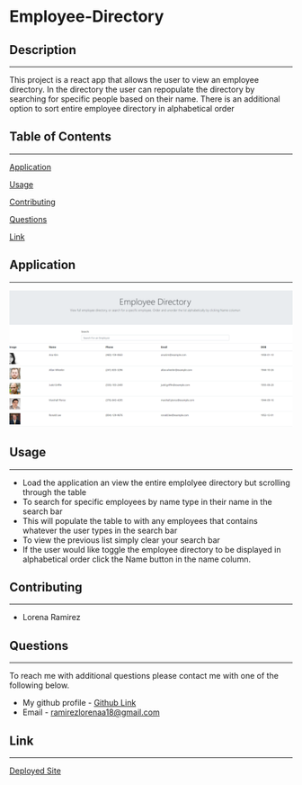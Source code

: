 # Employee-Directory
## Description
  ---
  This project is a react app that allows the user to view an employee directory. In the directory the user can repopulate the directory by searching for specific people based on their name. There is an additional option to sort entire employee directory in alphabetical order
  ## Table of Contents 
  --- 
  [Application](#application)

  [Usage](#usage)

  [Contributing](#contributing)

  [Questions](#questions)

  [Link](#deployedLink)

  ## Application
  ---
  ![Application](./public/assets/image/employee-app.png)
  ## Usage
  ---
  * Load the application an view the entire emplolyee directory but scrolling through the table
  * To search for specific employees by name type in their name in the search bar
  * This will populate the table to with any employees that contains whatever the user types in the search bar
  * To view the previous list simply clear your search bar
  * If the user would like toggle the employee directory to be displayed in alphabetical order click the Name button in the name column.

  ## Contributing
  ---
  * Lorena Ramirez
  ## Questions
  ---
  To reach me with additional questions please contact me with one of the following below.
  * My github profile - [Github Link](https://github.com/Lorena-Ramirez)
  * Email - <ramirezlorenaa18@gmail.com>


 ## Link
  ---
  [Deployed Site](https://lorena-ramirez.github.io/employee-app/)
